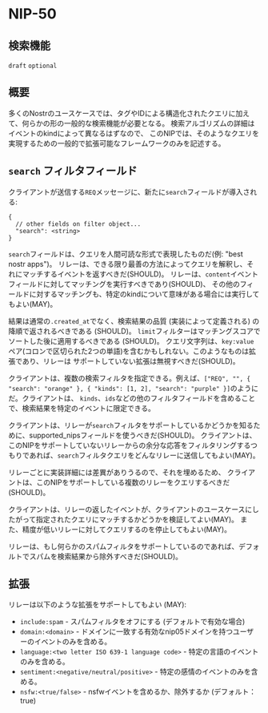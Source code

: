 NIP-50
======

検索機能
-----------------

`draft` `optional`

## 概要

多くのNostrのユースケースでは、タグやIDによる構造化されたクエリに加えて、何らかの形の一般的な検索機能が必要となる。
検索アルゴリズムの詳細はイベントのkindによって異なるはずなので、
このNIPでは、そのようなクエリを実現するための一般的で拡張可能なフレームワークのみを記述する。

## `search` フィルタフィールド

クライアントが送信する`REQ`メッセージに、新たに`search`フィールドが導入される:
```jsonc
{
  // other fields on filter object...
  "search": <string>
}
```
`search`フィールドは、クエリを人間可読な形式で表現したものだ(例: "best nostr apps")。
リレーは、できる限り最善の方法によってクエリを解釈し、それにマッチするイベントを返すべきだ(SHOULD)。
リレーは、`content`イベントフィールドに対してマッチングを実行すべきであり(SHOULD)、
その他のフィールドに対するマッチングも、特定のkindについて意味がある場合には実行してもよい(MAY)。

結果は通常の`.created_at`でなく、検索結果の品質 (実装によって定義される) の降順で返されるべきである (SHOULD)。
`limit`フィルターはマッチングスコアでソートした後に適用するべきである (SHOULD)。
クエリ文字列は、`key:value`ペア(コロンで区切られた2つの単語)を含むかもしれない。このようなものは拡張であり、リレーは
サポートしていない拡張は無視すべきだ(SHOULD)。

クライアントは、複数の検索フィルタを指定できる。例えば、`["REQ", "", { "search": "orange" }, { "kinds": [1, 2], "search": "purple" }]`のようにだ。クライアントは、
`kinds`、`ids`などの他のフィルタフィールドを含めることで、検索結果を特定のイベントに限定できる。

クライアントは、リレーが`search`フィルタをサポートしているかどうかを知るために、supported_nipsフィールドを使うべきだ(SHOULD)。
クライアントは、このNIPをサポートしていないリレーからの余分な応答をフィルタリングするつもりであれば、`search`フィルタクエリをどんなリレーに送信してもよい(MAY)。

リレーごとに実装詳細には差異がありうるので、それを埋めるため、
クライアントは、このNIPをサポートしている複数のリレーをクエリするべきだ(SHOULD)。

クライアントは、リレーの返したイベントが、クライアントのユースケースにしたがって指定されたクエリにマッチするかどうかを検証してよい(MAY)。
また、精度が低いリレーに対してクエリするのを停止してもよい(MAY)。

リレーは、もし何らかのスパムフィルタをサポートしているのであれば、デフォルトでスパムを検索結果から除外すべきだ(SHOULD)。

## 拡張

リレーは以下のような拡張をサポートしてもよい (MAY):
- `include:spam` - スパムフィルタをオフにする (デフォルトで有効な場合)
- `domain:<domain>` - ドメインに一致する有効なnip05ドメインを持つユーザーのイベントのみを含める。
- `language:<two letter ISO 639-1 language code>` - 特定の言語のイベントのみを含める。
- `sentiment:<negative/neutral/positive>` - 特定の感情のイベントのみを含める。
- `nsfw:<true/false>` - nsfwイベントを含めるか、除外するか (デフォルト：true)

